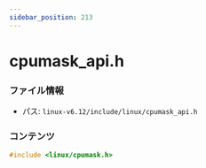 ```yaml
---
sidebar_position: 213
---
```

# cpumask_api.h

### ファイル情報

- パス: `linux-v6.12/include/linux/cpumask_api.h`

### コンテンツ

```h
#include <linux/cpumask.h>

```
